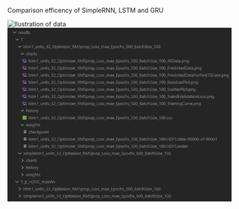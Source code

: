 Comparison efficency of SimpleRNN, LSTM and GRU

![Ilustration of data](https://raw.githubusercontent.com/Glodgar/comparison-RNN/master/img/data2.png)
![Files tree](https://raw.githubusercontent.com/Glodgar/comparison-RNN/master/img/files_tree.png)
